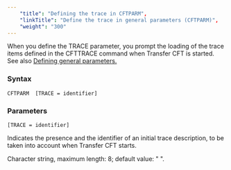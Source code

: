 ```yaml
---
    "title": "Defining the trace in CFTPARM",
    "linkTitle": "Define the trace in general parameters (CFTPARM)",
    "weight": "300"
---
```

When you define the TRACE parameter, you prompt the loading of the
trace items defined in the CFTTRACE command when Transfer CFT
is started. See also [Defining
general parameters.](../../../admin_intro/admin_config_commands/cftparm_general_parameters)

<span id="Syntax"></span>

### Syntax

`CFTPARM  [TRACE = identifier]`

<span id="Parameters"></span>

### Parameters

`[TRACE = identifier]`

Indicates the presence and the identifier of an initial trace description,
to be taken into account when Transfer CFT starts.

Character string, maximum length: 8; default value: " ".

